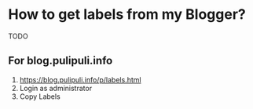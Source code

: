 # How to get labels from my Blogger?

TODO

## For blog.pulipuli.info

1. https://blog.pulipuli.info/p/labels.html
2. Login as administrator
3. Copy Labels